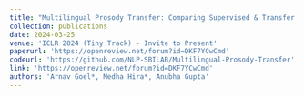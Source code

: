 ```yaml
---
title: "Multilingual Prosody Transfer: Comparing Supervised & Transfer Learning"
collection: publications
date: 2024-03-25
venue: 'ICLR 2024 (Tiny Track) - Invite to Present'
paperurl: 'https://openreview.net/forum?id=DKF7YCwCmd'
codeurl: 'https://github.com/NLP-SBILAB/Multilingual-Prosody-Transfer'
link: 'https://openreview.net/forum?id=DKF7YCwCmd'
authors: 'Arnav Goel*, Medha Hira*, Anubha Gupta'
---
```

